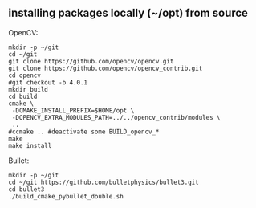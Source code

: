 ## installing packages locally (~/opt) from source

OpenCV:
```
mkdir -p ~/git
cd ~/git
git clone https://github.com/opencv/opencv.git
git clone https://github.com/opencv/opencv_contrib.git
cd opencv
#git checkout -b 4.0.1
mkdir build
cd build
cmake \
 -DCMAKE_INSTALL_PREFIX=$HOME/opt \
 -DOPENCV_EXTRA_MODULES_PATH=../../opencv_contrib/modules \
 ..
#ccmake .. #deactivate some BUILD_opencv_*
make
make install
```

Bullet:
```
mkdir -p ~/git
cd ~/git https://github.com/bulletphysics/bullet3.git
cd bullet3
./build_cmake_pybullet_double.sh
```


